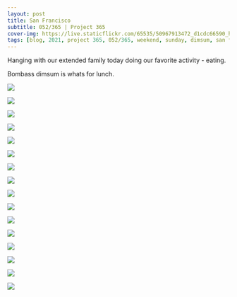 ```yaml
---
layout: post
title: San Francisco
subtitle: 052/365 | Project 365
cover-img: https://live.staticflickr.com/65535/50967913472_d1cdc66590_h.jpg
tags: [blog, 2021, project 365, 052/365, weekend, sunday, dimsum, san francisco]
---
```

<style>
  .intro-header.big-img {
    background-position:bottom }
</style>

Hanging with our extended family today doing our favorite activity - eating. 

Bombass dimsum is whats for lunch.
<p class="post-img-wrap">
  <img src="https://live.staticflickr.com/65535/50967906632_769f5318a2_h.jpg">
</p>
<p class="post-img-wrap">
  <img src="https://live.staticflickr.com/65535/50967092988_7a48285665_h.jpg">
</p>
<p class="post-img-wrap">
  <img src="https://live.staticflickr.com/65535/50967091328_a3fbcc645c_h.jpg">
</p>
<p class="post-img-wrap">
  <img src="https://live.staticflickr.com/65535/50967907322_46dcbddb12_h.jpg">
</p>
<p class="post-img-wrap">
  <img src="https://live.staticflickr.com/65535/50967800541_51b5400e06_h.jpg">
</p>
<p class="post-img-wrap">
  <img src="https://live.staticflickr.com/65535/50967904262_0033cd2fe1_h.jpg">
</p>
<p class="post-img-wrap">
  <img src="https://live.staticflickr.com/65535/50967092263_68278bbfbe_h.jpg">
</p>
<p class="post-img-wrap">
  <img src="https://live.staticflickr.com/65535/50967092438_8bef269d81_h.jpg">
</p>
<p class="post-img-wrap">
  <img src="https://live.staticflickr.com/65535/50967095238_9f786f6c4a_h.jpg">
</p>
<p class="post-img-wrap">
  <img src="https://live.staticflickr.com/65535/50967801551_04d87ee1ec_h.jpg">
</p>
<p class="post-img-wrap">
  <img src="https://live.staticflickr.com/65535/50968632756_ed25f3dcc4_o.jpg">
</p>
<p class="post-img-wrap">
  <img src="https://live.staticflickr.com/65535/50968815547_d48ea82e4e_h.jpg">
</p>
<p class="post-img-wrap">
  <img src="https://live.staticflickr.com/65535/50968743017_dd853d9a83_o.jpg">
</p>
<p class="post-img-wrap">
  <img src="https://live.staticflickr.com/65535/50967914787_64922730bf_h.jpg">
</p>
<p class="post-img-wrap">
  <img src="https://live.staticflickr.com/65535/50967914502_a81c52a2ea_h.jpg">
</p>
<p class="post-img-wrap">
  <img src="https://live.staticflickr.com/65535/50967805896_0fdc1ebcc3_h.jpg">
</p>
